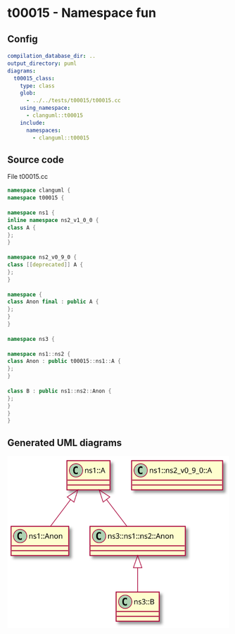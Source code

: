 # t00015 - Namespace fun
## Config
```yaml
compilation_database_dir: ..
output_directory: puml
diagrams:
  t00015_class:
    type: class
    glob:
      - ../../tests/t00015/t00015.cc
    using_namespace:
      - clanguml::t00015
    include:
      namespaces:
        - clanguml::t00015

```
## Source code
File t00015.cc
```cpp
namespace clanguml {
namespace t00015 {

namespace ns1 {
inline namespace ns2_v1_0_0 {
class A {
};
}

namespace ns2_v0_9_0 {
class [[deprecated]] A {
};
}

namespace {
class Anon final : public A {
};
}
}

namespace ns3 {

namespace ns1::ns2 {
class Anon : public t00015::ns1::A {
};
}

class B : public ns1::ns2::Anon {
};
}
}
}

```
## Generated UML diagrams
![t00015_class](./t00015_class.svg "Namespace fun")
